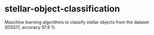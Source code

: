 # stellar-object-classification
Maschine learning algorithms to classify stellar objects from the dataset SDSS17, accuracy 97.9 %
